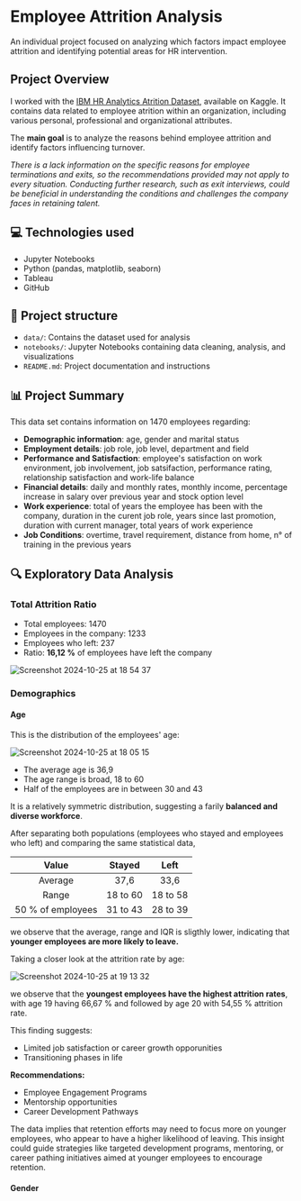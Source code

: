 # Employee Attrition Analysis

An individual project focused on analyzing which factors impact employee attrition and identifying potential areas for HR intervention.

##  Project Overview 


I worked with the [IBM HR Analytics Atrition Dataset](https://www.kaggle.com/datasets/pavansubhasht/ibm-hr-analytics-attrition-dataset/data), available on Kaggle. It contains data related to employee atrition within an organization, including various personal, professional and organizational attributes. 

The **main goal** is to analyze the reasons behind employee attrition and identify factors influencing turnover. 

*There is a lack information on the specific reasons for employee terminations and exits, so the recommendations provided may not apply to every situation. Conducting further research, such as exit interviews, could be beneficial in understanding the conditions and challenges the company faces in retaining talent.*

## 💻 Technologies used 

- Jupyter Notebooks
- Python (pandas, matplotlib, seaborn)
- Tableau
- GitHub

## 📁 Project structure 

- `data/`: Contains the dataset used for analysis 
- `notebooks/`: Jupyter Notebooks containing data cleaning, analysis, and visualizations
- `README.md`: Project documentation and instructions

## 📊 Project Summary 

This data set contains information on 1470 employees regarding:

- **Demographic information**: age, gender and marital status
- **Employment details**: job role, job level, department and field 
- **Performance and Satisfaction**: employee's satisfaction on work environment, job involvement, job satsifaction, performance rating, relationship satisfaction and work-life balance
- **Financial details**: daily and monthly rates, monthly income, percentage increase in salary over previous year and stock option level
- **Work experience**: total of years the employee has been with the company, duration in the curent job role, years since last promotion, duration with current manager, total years of work experience
- **Job Conditions**: overtime, travel requirement, distance from home, n° of training in the previous years

## 🔍 Exploratory Data Analysis

### Total Attrition Ratio

- Total employees: 1470
- Employees in the company: 1233
- Employees who left: 237
- Ratio: **16,12 %** of employees have left the company

![Screenshot 2024-10-25 at 18 54 37](https://github.com/user-attachments/assets/43003731-797e-4606-b8de-759ab6abec16)


### Demographics

#### Age

This is the distribution of the employees' age:

![Screenshot 2024-10-25 at 18 05 15](https://github.com/user-attachments/assets/142feda0-ee2f-4418-97e3-6c8f88d17af0)

- The average age is 36,9
- The age range is broad, 18 to 60
- Half of the employees are in between 30 and 43

It is a relatively symmetric distribution, suggesting a farily **balanced and diverse workforce**. 
  
After separating both populations (employees who stayed and employees who left) and comparing the same statistical data,

| Value | Stayed | Left |
| :-: | :-: | :-: |
| Average | 37,6  | 33,6  |
| Range | 18 to 60 | 18 to 58 |
| 50 % of employees | 31 to 43 | 28 to 39  |

we observe that the average, range and IQR is sligthly lower, indicating that **younger employees are more likely to leave.**

Taking a closer look at the attrition rate by age:

![Screenshot 2024-10-25 at 19 13 32](https://github.com/user-attachments/assets/a357f019-a893-49f4-84ce-48e48a7c6d06)

we observe that the **youngest employees have the highest attrition rates**, with age 19 having 66,67 % and followed by age 20 with 54,55 % attrition rate. 

This finding suggests:

- Limited job satisfaction or career growth opporunities
- Transitioning phases in life

**Recommendations:**

- Employee Engagement Programs
- Mentorship opportunities
- Career Development Pathways

The data implies that retention efforts may need to focus more on younger employees, who appear to have a higher likelihood of leaving. This insight could guide strategies like targeted development programs, mentoring, or career pathing initiatives aimed at younger employees to encourage retention.

#### Gender







